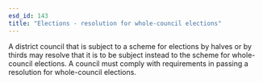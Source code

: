 ```yaml
---
esd_id: 143
title: "Elections - resolution for whole-council elections"
---
```


A district council that is subject to a scheme for elections by halves or by thirds may resolve that it is to be subject instead to the scheme for whole-council elections.  A council must comply with requirements in passing a resolution for whole-council elections.

